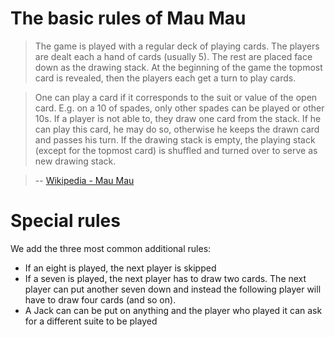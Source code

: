 # The basic rules of Mau Mau

>  The game is played with a regular deck of playing cards. The players are dealt each a hand of cards (usually 5). The rest are placed face down as the drawing stack. At the beginning of the game the topmost card is revealed, then the players each get a turn to play cards.

> One can play a card if it corresponds to the suit or value of the open card. E.g. on a 10 of spades, only other spades can be played or other 10s. If a player is not able to, they draw one card from the stack. If he can play this card, he may do so, otherwise he keeps the drawn card and passes his turn. If the drawing stack is empty, the playing stack (except for the topmost card) is shuffled and turned over to serve as new drawing stack.

> -- [Wikipedia - Mau Mau](https://goo.gl/r7D63W)

# Special rules

We add the three most common additional rules:

* If an eight is played, the next player is skipped
* If a seven is played, the next player has to draw two cards. The next player can put another seven down and instead the following player will have to draw four cards (and so on).
* A Jack can can be put on anything and the player who played it can ask for a different suite to be played

